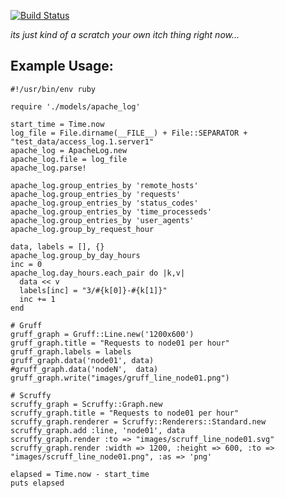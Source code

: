 [![Build
Status](https://travis-ci.org/mweppler/apache-log-parser.png)](https://travis-ci.org/mweppler/apache-log-parser)

_its just kind of a scratch your own itch thing right now..._


## Example Usage:


    #!/usr/bin/env ruby

    require './models/apache_log'

    start_time = Time.now
    log_file = File.dirname(__FILE__) + File::SEPARATOR + "test_data/access_log.1.server1"
    apache_log = ApacheLog.new
    apache_log.file = log_file
    apache_log.parse!

    apache_log.group_entries_by 'remote_hosts'
    apache_log.group_entries_by 'requests'
    apache_log.group_entries_by 'status_codes'
    apache_log.group_entries_by 'time_processeds'
    apache_log.group_entries_by 'user_agents'
    apache_log.group_by_request_hour

    data, labels = [], {}
    apache_log.group_by_day_hours
    inc = 0
    apache_log.day_hours.each_pair do |k,v|
      data << v
      labels[inc] = "3/#{k[0]}-#{k[1]}"
      inc += 1
    end

    # Gruff
    gruff_graph = Gruff::Line.new('1200x600')
    gruff_graph.title = "Requests to node01 per hour"
    gruff_graph.labels = labels
    gruff_graph.data('node01', data)
    #gruff_graph.data('nodeN',  data)
    gruff_graph.write("images/gruff_line_node01.png")

    # Scruffy
    scruffy_graph = Scruffy::Graph.new
    scruffy_graph.title = "Requests to node01 per hour"
    scruffy_graph.renderer = Scruffy::Renderers::Standard.new
    scruffy_graph.add :line, 'node01', data
    scruffy_graph.render :to => "images/scruff_line_node01.svg"
    scruffy_graph.render :width => 1200, :height => 600, :to => "images/scruff_line_node01.png", :as => 'png'

    elapsed = Time.now - start_time
    puts elapsed
